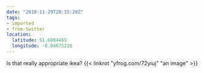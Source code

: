 ```yaml
---
date: "2010-11-29T20:15:29Z"
tags:
- imported
- from-twitter
location:
  latitude: 51.6084465
  longitude: -0.04675216
---
```

Is that really appropriate ikea?  {{< linkrot "yfrog.com/72yiuj" "an image" >}}
